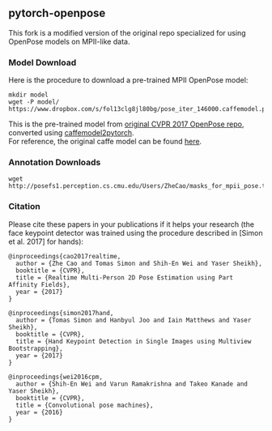 ## pytorch-openpose

This fork is a modified version of the original repo specialized for using OpenPose models on MPII-like data. 

### Model Download
Here is the procedure to download a pre-trained MPII OpenPose model:
```
mkdir model
wget -P model/ https://www.dropbox.com/s/fol13clg8jl80bg/pose_iter_146000.caffemodel.pt
```

This is the pre-trained model from [original CVPR 2017 OpenPose repo](https://github.com/ZheC/Realtime_Multi-Person_Pose_Estimation), converted using [caffemodel2pytorch](https://github.com/vadimkantorov/caffemodel2pytorch).  
For reference, the original caffe model can be found [here](http://posefs1.perception.cs.cmu.edu/Users/ZheCao/pose_iter_146000.caffemodel). 

### Annotation Downloads
```
wget http://posefs1.perception.cs.cmu.edu/Users/ZheCao/masks_for_mpii_pose.tgz
```

### Citation
Please cite these papers in your publications if it helps your research (the face keypoint detector was trained using the procedure described in [Simon et al. 2017] for hands):

```
@inproceedings{cao2017realtime,
  author = {Zhe Cao and Tomas Simon and Shih-En Wei and Yaser Sheikh},
  booktitle = {CVPR},
  title = {Realtime Multi-Person 2D Pose Estimation using Part Affinity Fields},
  year = {2017}
}

@inproceedings{simon2017hand,
  author = {Tomas Simon and Hanbyul Joo and Iain Matthews and Yaser Sheikh},
  booktitle = {CVPR},
  title = {Hand Keypoint Detection in Single Images using Multiview Bootstrapping},
  year = {2017}
}

@inproceedings{wei2016cpm,
  author = {Shih-En Wei and Varun Ramakrishna and Takeo Kanade and Yaser Sheikh},
  booktitle = {CVPR},
  title = {Convolutional pose machines},
  year = {2016}
}
```
